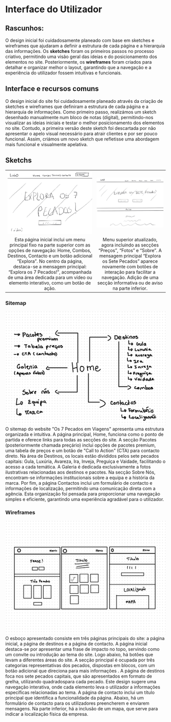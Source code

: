 # Interface do Utilizador
## Rascunhos:
O design inicial foi cuidadosamente planeado com base em sketches e wireframes que ajudaram a definir a estrutura de cada página e a hierarquia das informações. Os **sketches** foram os primeiros passos no processo criativo, permitindo uma visão geral das ideias e do posicionamento dos elementos no site. Posteriormente, os **wireframes** foram criados para detalhar e organizar melhor o layout, garantindo que a navegação e a experiência do utilizador fossem intuitivas e funcionais. 

## Interface e recursos comuns
O design inicial do site foi cuidadosamente planeado através da criação de sketches e wireframes que definiram a estrutura de cada página e a hierarquia de informações. Como primeiro passo, realizámos um sketch desenhado manualmente num bloco de notas (digital), permitindo-nos visualizar as ideias iniciais e testar o melhor posicionamento dos elementos no site. Contudo, a primeira versão deste sketch foi descartada por não apresentar o apelo visual necessário para atrair clientes e por ser pouco funcional. Assim, criámos um novo sketch que refletisse uma abordagem mais funcional e visualmente apelativa.

## Sketchs

| | |
:---: | :---:
![An alternative description](Imagens/imagem01.png) | ![An alternative description](Imagens/imagem02.png)
Esta página inicial inclui um menu principal fixo na parte superior com as opções de navegação: Home, Combos, Destinos, Contacto e um botão adicional “Explora”. No centro da página, destaca-se a mensagem principal: “Explora os 7 Pecados!”, acompanhada de uma área dedicada para um vídeo ou elemento interativo, como um botão de ação. |  Menu superior atualizado, agora incluindo as secções “Preços”, “Fotos” e “Sobre”. A mensagem principal “Explora os Sete Pecados” aparece novamente com botões de interação  para facilitar a navegação. Adição de uma secção informativa ou de aviso na parte inferior.

### Sitemap

![Another description](Imagens/imagem21.png) 
O sitemap do website "Os 7 Pecados em Viagens" apresenta uma estrutura organizada e intuitiva. A página principal, Home, funciona como o ponto de partida e oferece links para todas as secções do site. A secção Pacotes (posteriormwnte chamada preçário) inclui opções de pacotes premium, uma tabela de preços e um botão de "Call to Action" (CTA) para contacto direto. Na área de Destinos, os locais estão divididos pelos sete pecados capitais: Gula, Luxúria, Avareza, Ira, Inveja, Preguiça e Vaidade, facilitando o acesso a cada temática. A Galeria é dedicada exclusivamente a fotos ilustrativas relacionadas aos destinos e pacotes. Na secção Sobre Nós, encontram-se informações institucionais sobre a equipa e a história da marca. Por fim, a página Contactos inclui um formulário de contacto e informações de localização, permitindo uma comunicação direta com a agência. Esta organização foi pensada para proporcionar uma navegação simples e eficiente, garantindo uma experiência agradável para o utilizador.

### Wireframes
![wireframe](Imagens/imagem22.png) 
O esboço apresentado consiste em três páginas principais do site: a página inicial, a página de destinos e a página de contacto.
A página inicial destaca-se por apresentar uma frase de impacto no topo, servindo como um convite ou introdução ao tema do site. Logo abaixo, há botões que  levam a diferentes áreas do site. A secção principal é ocupada por três categorias representativas dos pecados, dispostas em blocos, com um botão adicional que direciona para mais informações .
A página de destinos foca nos sete pecados capitais, que são apresentados em formato de grelha, utilizando quadradospara cada pecado. Este design sugere uma navegação interativa, onde cada elemento leva o utilizador a informações específicas relacionadas ao tema.
A página de contacto inclui um título principal que identifica a funcionalidade da página. Abaixo, há um formulário de contacto para os utilizadores preencherem e enviarem mensagens. Na parte inferior, há a inclusão de um mapa, que serve para indicar a localização física da empresa.
